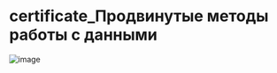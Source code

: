 # certificate_Продвинутые методы работы с данными

![image](https://user-images.githubusercontent.com/85709710/180602783-f8a9af68-916d-4ba3-b784-39e91e49c224.png)
